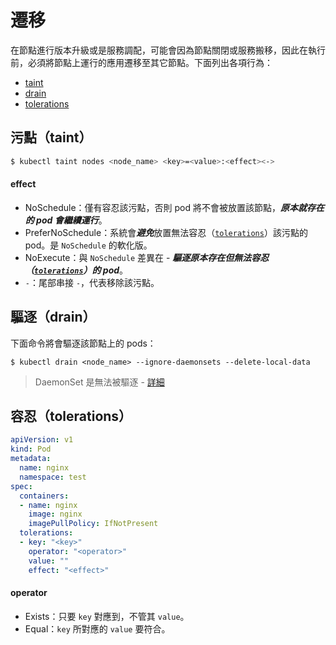 # 遷移

在節點進行版本升級或是服務調配，可能會因為節點關閉或服務搬移，因此在執行前，必須將節點上運行的應用遷移至其它節點。下面列出各項行為：

- [taint](#污點taint)
- [drain](#驅逐drain)
- [tolerations](#容忍tolerations)

## 污點（taint）

```bash
$ kubectl taint nodes <node_name> <key>=<value>:<effect><->
```

#### effect

- NoSchedule：僅有容忍該污點，否則 pod 將不會被放置該節點，***原本就存在的 pod 會繼續運行***。
- PreferNoSchedule：系統會***避免***放置無法容忍（[`tolerations`](#容忍tolerations)）該污點的 pod。是 `NoSchedule` 的軟化版。
- NoExecute：與 `NoSchedule` 差異在 - ***驅逐原本存在但無法容忍（[`tolerations`](#容忍tolerations)）的 pod***。
- `-`：尾部串接 `-`，代表移除該污點。

## 驅逐（drain）

下面命令將會驅逐該節點上的 pods：

```
$ kubectl drain <node_name> --ignore-daemonsets --delete-local-data
```

> DaemonSet 是無法被驅逐 - [詳細](https://kubernetes.io/docs/concepts/workloads/controllers/daemonset/#taints-and-tolerations)

## 容忍（tolerations）

```yaml
apiVersion: v1
kind: Pod
metadata:
  name: nginx
  namespace: test
spec:
  containers:
  - name: nginx
    image: nginx
    imagePullPolicy: IfNotPresent
  tolerations:
  - key: "<key>"
    operator: "<operator>"
    value: ""
    effect: "<effect>"
```

#### operator

- Exists：只要 `key` 對應到，不管其 `value`。
- Equal：`key` 所對應的 `value`  要符合。
